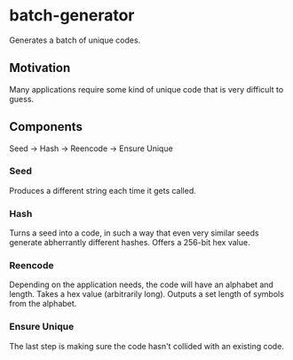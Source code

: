 # batch-generator

Generates a batch of unique codes.

## Motivation

Many applications require some kind of unique code that is very difficult to guess.

## Components

Seed -> Hash -> Reencode -> Ensure Unique

### Seed

Produces a different string each time it gets called.

### Hash

Turns a seed into a code, in such a way that even very similar seeds generate abherrantly different hashes. Offers a 256-bit hex value.

### Reencode

Depending on the application needs, the code will have an alphabet and length.
Takes a hex value (arbitrarily long). Outputs a set length of symbols from the alphabet.

### Ensure Unique

The last step is making sure the code hasn't collided with an existing code.
